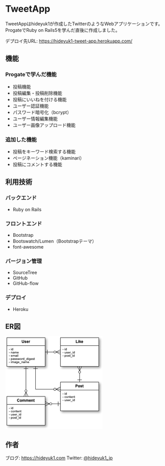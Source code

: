 # TweetApp

TweetAppはhideyuk1が作成したTwitterのようなWebアプリケーションです。
ProgateでRuby on Rails5を学んだ直後に作成しました。

デプロイ先URL: https://hideyuk1-tweet-app.herokuapp.com/

## 機能

### Progateで学んだ機能

- 投稿機能
- 投稿編集・投稿削除機能
- 投稿にいいねを付ける機能
- ユーザー認証機能
- パスワード暗号化（bcrypt）
- ユーザー情報編集機能
- ユーザー画像アップロード機能

### 追加した機能

- 投稿をキーワード検索する機能
- ページネーション機能（kaminari）
- 投稿にコメントする機能

## 利用技術

### バックエンド
- Ruby on Rails

### フロントエンド
- Bootstrap
- Bootswatch/Lumen（Bootstrapテーマ）
- font-awesome

### バージョン管理
- SourceTree
- GitHub
- GitHub-flow

### デプロイ
- Heroku

## ER図

![ER-TweetApp](/public/ER-TweetApp.png)

## 作者

ブログ: https://hideyuk1.com
Twitter: [@hideyuk1_jp](https://twitter.com/hideyuk1_jp)
